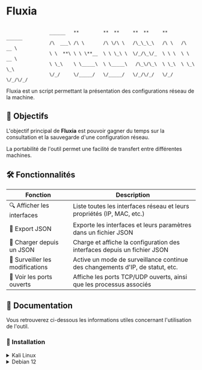 # Fluxia

```

                ______   **         **  **     **  **     **     ______    
                /\  ___\ /\ \       /\ \/\ \   /\_\_\_\   /\ \   /\  __ \   
                \ \  **\ \ \ \**__  \ \ \_\ \  \/_/\_\/_  \ \ \  \ \  __ \  
                \ \_\    \ \_____\  \ \_____\   /\_\/\_\  \ \_\  \ \_\ \_\ 
                \/_/     \/_____/   \/_____/   \/_/\/_/   \/_/   \/_/\/_/ 

```

Fluxia est un script permettant la présentation des configurations réseau de la machine.


## 🎯 Objectifs

L'objectif principal de **Fluxia** est pouvoir gagner du temps sur la consultation et la sauvegarde d'une configuration réseau.

La portabilité de l'outil permet une facilité de transfert entre différentes machines. 


## 🛠️ Fonctionnalités

| Fonction                          | Description |
|----------------------------------|-------------|
| 🔍 Afficher les interfaces       | Liste toutes les interfaces réseau et leurs propriétés (IP, MAC, etc.) |
| 📁 Export JSON                   | Exporte les interfaces et leurs paramètres dans un fichier JSON |
| 📁 Charger depuis un JSON        | Charge et affiche la configuration des interfaces depuis un fichier JSON |
| 📡 Surveiller les modifications  | Active un mode de surveillance continue des changements d'IP, de statut, etc. |
| 🔐 Voir les ports ouverts        | Affiche les ports TCP/UDP ouverts, ainsi que les processus associés |

## 📖 Documentation

Vous retrouverez ci-dessous les informations utiles concernant l'utilisation de l'outil.


### 🔧 Installation

<details><summary>Kali Linux</summary>

```
git clone https://github.com/leZenfr/fluxia.git
cd fluxia
```

Installation des dépendances 
```
python ./install.py
```

### ⚙️ Utilisation

#### Pour lancer l'interface via le menu.
```
python ./app.py
```

#### Pour utiliser le tool via les arguments.

```
python ./app.py [-h] [-r FICHIER] [-w FICHIER] [-m] [-v]
```

</details>

<details><summary>Debian 12</summary>

Préparation de la machine
```
apt install python3-pip
apt install python3.11-venv

```

Clone du répertoire
```
git clone https://github.com/leZenfr/fluxia.git
cd fluxia
```

Création de l'environnement virtuel
```
python3 -m venv <nom>
source <nom>/bin/activate
```

Installation des dépendances 
```
python ./install.py
```

### ⚙️ Utilisation

#### Pour lancer l'interface via le menu.
```
python ./app.py
```

#### Pour utiliser le tool via les arguments.

```
python ./app.py [-h] [-r FICHIER] [-w FICHIER] [-m] [-v]
```

</details>




